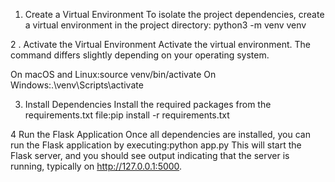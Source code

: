 1. Create a Virtual Environment
To isolate the project dependencies, create a virtual environment in the project directory:
python3 -m venv venv

2 . Activate the Virtual Environment
Activate the virtual environment. The command differs slightly depending on your operating system.

On macOS and Linux:source venv/bin/activate
On Windows:.\venv\Scripts\activate

3. Install Dependencies
Install the required packages from the requirements.txt file:pip install -r requirements.txt

4  Run the Flask Application
Once all dependencies are installed, you can run the Flask application by executing:python app.py
This will start the Flask server, and you should see output indicating that the server is running, typically on http://127.0.0.1:5000.


